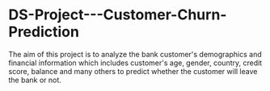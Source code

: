 # DS-Project---Customer-Churn-Prediction  
The aim of this project is to analyze the bank customer's demographics and financial information which includes customer's age, gender, country, credit score, balance and many others to predict whether the customer will leave the bank or not.
